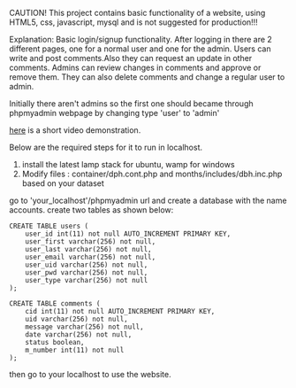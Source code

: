 CAUTION!
This project contains basic functionality of a website, using HTML5, css,
javascript, mysql and is not suggested for production!!!

Explanation:
Basic login/signup functionality.
After logging in there are 2 different pages, one for a normal user and one for the admin.
Users can write and post comments.Also they can request an update in other comments.
Admins can review changes in comments and approve or remove them. They can also
delete comments and change a regular user to admin.

Initially there aren't admins so the first one should became through phpmyadmin webpage
by changing type 'user' to 'admin'

[here]() is a short video demonstration.

Below are the required steps for it to run in localhost.

1. install the latest lamp stack for ubuntu, wamp for windows
2. Modify files : container/dph.cont.php and months/includes/dbh.inc.php based on your dataset

go to 'your_localhost'/phpmyadmin url and create a database with the name accounts.
create two tables as shown below:

```
CREATE TABLE users (
    user_id int(11) not null AUTO_INCREMENT PRIMARY KEY,
    user_first varchar(256) not null,
    user_last varchar(256) not null,
    user_email varchar(256) not null,
    user_uid varchar(256) not null,
    user_pwd varchar(256) not null,
    user_type varchar(256) not null
);
```

```
CREATE TABLE comments (
    cid int(11) not null AUTO_INCREMENT PRIMARY KEY,
    uid varchar(256) not null,
    message varchar(256) not null,
    date varchar(256) not null,
    status boolean,
    m_number int(11) not null
);
```

then go to your localhost to use the website.
